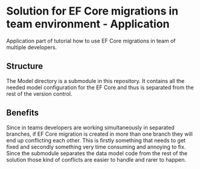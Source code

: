 # Solution for EF Core migrations in team environment - Application
Application part of tutorial how to use EF Core migrations in team of multiple developers.

## Structure
The Model directory is a submodule in this repository. It contains all the needed model configuration for the EF Core and thus is separated from the rest of the version control.

## Benefits
Since in teams developers are working simultaneously in separated branches, if EF Core migration is created in more than one branch they will end up conflicting each other. This is firstly something that needs to get fixed and secondly something very time consuming and annoying to fix. Since the submodule separates the data model code from the rest of the solution those kind of conflicts are easier to handle and rarer to happen.
